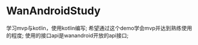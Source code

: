 # WanAndroidStudy
  学习mvp与kotlin，使用kotlin编写;
  希望通过这个demo学会mvp并达到熟练使用的程度;
  使用的接口api是wanandroid开放的api接口;
